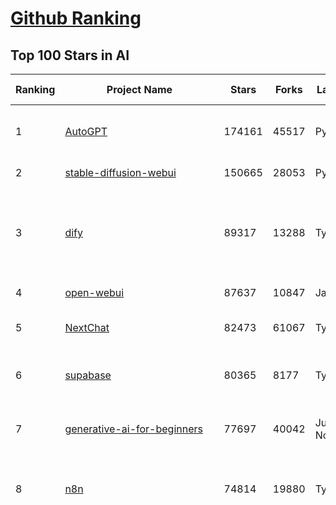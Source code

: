 [Github Ranking](../README.md)
==========

## Top 100 Stars in AI

| Ranking | Project Name | Stars | Forks | Language | Open Issues | Description | Last Commit |
| ------- | ------------ | ----- | ----- | -------- | ----------- | ----------- | ----------- |
| 1 | [AutoGPT](https://github.com/Significant-Gravitas/AutoGPT) | 174161 | 45517 | Python | 177 | AutoGPT is the vision of accessible AI for everyone, to use and to build on. Our mission is to provide the tools, so that you can focus on what matters. | 2025-04-04T23:22:52Z |
| 2 | [stable-diffusion-webui](https://github.com/AUTOMATIC1111/stable-diffusion-webui) | 150665 | 28053 | Python | 2322 | Stable Diffusion web UI | 2025-03-04T16:11:29Z |
| 3 | [dify](https://github.com/langgenius/dify) | 89317 | 13288 | TypeScript | 610 | Dify is an open-source LLM app development platform. Dify's intuitive interface combines AI workflow, RAG pipeline, agent capabilities, model management, observability features and more, letting you quickly go from prototype to production. | 2025-04-05T03:36:41Z |
| 4 | [open-webui](https://github.com/open-webui/open-webui) | 87637 | 10847 | JavaScript | 167 | User-friendly AI Interface (Supports Ollama, OpenAI API, ...) | 2025-04-04T15:24:10Z |
| 5 | [NextChat](https://github.com/ChatGPTNextWeb/NextChat) | 82473 | 61067 | TypeScript | 617 | ✨ Light and Fast AI Assistant. Support: Web \| iOS \| MacOS \| Android \|  Linux \| Windows | 2025-04-04T20:38:25Z |
| 6 | [supabase](https://github.com/supabase/supabase) | 80365 | 8177 | TypeScript | 246 | The open source Firebase alternative. Supabase gives you a dedicated Postgres database to build your web, mobile, and AI applications. | 2025-04-04T23:17:26Z |
| 7 | [generative-ai-for-beginners](https://github.com/microsoft/generative-ai-for-beginners) | 77697 | 40042 | Jupyter Notebook | 8 | 21 Lessons, Get Started Building with Generative AI  🔗 https://microsoft.github.io/generative-ai-for-beginners/ | 2025-03-27T12:20:46Z |
| 8 | [n8n](https://github.com/n8n-io/n8n) | 74814 | 19880 | TypeScript | 317 | Fair-code workflow automation platform with native AI capabilities. Combine visual building with custom code, self-host or cloud, 400+ integrations. | 2025-04-04T20:58:09Z |
| 9 | [funNLP](https://github.com/fighting41love/funNLP) | 72182 | 14774 | Python | 33 | 中英文敏感词、语言检测、中外手机/电话归属地/运营商查询、名字推断性别、手机号抽取、身份证抽取、邮箱抽取、中日文人名库、中文缩写库、拆字词典、词汇情感值、停用词、反动词表、暴恐词表、繁简体转换、英文模拟中文发音、汪峰歌词生成器、职业名称词库、同义词库、反义词库、否定词库、汽车品牌词库、汽车零件词库、连续英文切割、各种中文词向量、公司名字大全、古诗词库、IT词库、财经词库、成语词库、地名词库、历史名人词库、诗词词库、医学词库、饮食词库、法律词库、汽车词库、动物词库、中文聊天语料、中文谣言数据、百度中文问答数据集、句子相似度匹配算法集合、bert资源、文本生成&摘要相关工具、cocoNLP信息抽取工具、国内电话号码正则匹配、清华大学XLORE:中英文跨语言百科知识图谱、清华大学人工智能技术系列报告、自然语言生成、NLU太难了系列、自动对联数据及机器人、用户名黑名单列表、罪名法务名词及分类模型、微信公众号语料、cs224n深度学习自然语言处理课程、中文手写汉字识别、中文自然语言处理 语料/数据集、变量命名神器、分词语料库+代码、任务型对话英文数据集、ASR 语音数据集 + 基于深度学习的中文语音识别系统、笑声检测器、Microsoft多语言数字/单位/如日期时间识别包、中华新华字典数据库及api(包括常用歇后语、成语、词语和汉字)、文档图谱自动生成、SpaCy 中文模型、Common Voice语音识别数据集新版、神经网络关系抽取、基于bert的命名实体识别、关键词(Keyphrase)抽取包pke、基于医疗领域知识图谱的问答系统、基于依存句法与语义角色标注的事件三元组抽取、依存句法分析4万句高质量标注数据、cnocr：用来做中文OCR的Python3包、中文人物关系知识图谱项目、中文nlp竞赛项目及代码汇总、中文字符数据、speech-aligner: 从“人声语音”及其“语言文本”产生音素级别时间对齐标注的工具、AmpliGraph: 知识图谱表示学习(Python)库：知识图谱概念链接预测、Scattertext 文本可视化(python)、语言/知识表示工具：BERT & ERNIE、中文对比英文自然语言处理NLP的区别综述、Synonyms中文近义词工具包、HarvestText领域自适应文本挖掘工具（新词发现-情感分析-实体链接等）、word2word：(Python)方便易用的多语言词-词对集：62种语言/3,564个多语言对、语音识别语料生成工具：从具有音频/字幕的在线视频创建自动语音识别(ASR)语料库、构建医疗实体识别的模型（包含词典和语料标注）、单文档非监督的关键词抽取、Kashgari中使用gpt-2语言模型、开源的金融投资数据提取工具、文本自动摘要库TextTeaser: 仅支持英文、人民日报语料处理工具集、一些关于自然语言的基本模型、基于14W歌曲知识库的问答尝试--功能包括歌词接龙and已知歌词找歌曲以及歌曲歌手歌词三角关系的问答、基于Siamese bilstm模型的相似句子判定模型并提供训练数据集和测试数据集、用Transformer编解码模型实现的根据Hacker News文章标题自动生成评论、用BERT进行序列标记和文本分类的模板代码、LitBank：NLP数据集——支持自然语言处理和计算人文学科任务的100部带标记英文小说语料、百度开源的基准信息抽取系统、虚假新闻数据集、Facebook: LAMA语言模型分析，提供Transformer-XL/BERT/ELMo/GPT预训练语言模型的统一访问接口、CommonsenseQA：面向常识的英文QA挑战、中文知识图谱资料、数据及工具、各大公司内部里大牛分享的技术文档 PDF 或者 PPT、自然语言生成SQL语句（英文）、中文NLP数据增强（EDA）工具、英文NLP数据增强工具 、基于医药知识图谱的智能问答系统、京东商品知识图谱、基于mongodb存储的军事领域知识图谱问答项目、基于远监督的中文关系抽取、语音情感分析、中文ULMFiT-情感分析-文本分类-语料及模型、一个拍照做题程序、世界各国大规模人名库、一个利用有趣中文语料库 qingyun 训练出来的中文聊天机器人、中文聊天机器人seqGAN、省市区镇行政区划数据带拼音标注、教育行业新闻语料库包含自动文摘功能、开放了对话机器人-知识图谱-语义理解-自然语言处理工具及数据、中文知识图谱：基于百度百科中文页面-抽取三元组信息-构建中文知识图谱、masr: 中文语音识别-提供预训练模型-高识别率、Python音频数据增广库、中文全词覆盖BERT及两份阅读理解数据、ConvLab：开源多域端到端对话系统平台、中文自然语言处理数据集、基于最新版本rasa搭建的对话系统、基于TensorFlow和BERT的管道式实体及关系抽取、一个小型的证券知识图谱/知识库、复盘所有NLP比赛的TOP方案、OpenCLaP：多领域开源中文预训练语言模型仓库、UER：基于不同语料+编码器+目标任务的中文预训练模型仓库、中文自然语言处理向量合集、基于金融-司法领域(兼有闲聊性质)的聊天机器人、g2pC：基于上下文的汉语读音自动标记模块、Zincbase 知识图谱构建工具包、诗歌质量评价/细粒度情感诗歌语料库、快速转化「中文数字」和「阿拉伯数字」、百度知道问答语料库、基于知识图谱的问答系统、jieba_fast 加速版的jieba、正则表达式教程、中文阅读理解数据集、基于BERT等最新语言模型的抽取式摘要提取、Python利用深度学习进行文本摘要的综合指南、知识图谱深度学习相关资料整理、维基大规模平行文本语料、StanfordNLP 0.2.0：纯Python版自然语言处理包、NeuralNLP-NeuralClassifier：腾讯开源深度学习文本分类工具、端到端的封闭域对话系统、中文命名实体识别：NeuroNER vs. BertNER、新闻事件线索抽取、2019年百度的三元组抽取比赛：“科学空间队”源码、基于依存句法的开放域文本知识三元组抽取和知识库构建、中文的GPT2训练代码、ML-NLP - 机器学习(Machine Learning)NLP面试中常考到的知识点和代码实现、nlp4han:中文自然语言处理工具集(断句/分词/词性标注/组块/句法分析/语义分析/NER/N元语法/HMM/代词消解/情感分析/拼写检查、XLM：Facebook的跨语言预训练语言模型、用基于BERT的微调和特征提取方法来进行知识图谱百度百科人物词条属性抽取、中文自然语言处理相关的开放任务-数据集-当前最佳结果、CoupletAI - 基于CNN+Bi-LSTM+Attention 的自动对对联系统、抽象知识图谱、MiningZhiDaoQACorpus - 580万百度知道问答数据挖掘项目、brat rapid annotation tool: 序列标注工具、大规模中文知识图谱数据：1.4亿实体、数据增强在机器翻译及其他nlp任务中的应用及效果、allennlp阅读理解:支持多种数据和模型、PDF表格数据提取工具 、 Graphbrain：AI开源软件库和科研工具，目的是促进自动意义提取和文本理解以及知识的探索和推断、简历自动筛选系统、基于命名实体识别的简历自动摘要、中文语言理解测评基准，包括代表性的数据集&基准模型&语料库&排行榜、树洞 OCR 文字识别 、从包含表格的扫描图片中识别表格和文字、语声迁移、Python口语自然语言处理工具集(英文)、 similarity：相似度计算工具包，java编写、海量中文预训练ALBERT模型 、Transformers 2.0 、基于大规模音频数据集Audioset的音频增强 、Poplar：网页版自然语言标注工具、图片文字去除，可用于漫画翻译 、186种语言的数字叫法库、Amazon发布基于知识的人-人开放领域对话数据集 、中文文本纠错模块代码、繁简体转换 、 Python实现的多种文本可读性评价指标、类似于人名/地名/组织机构名的命名体识别数据集 、东南大学《知识图谱》研究生课程(资料)、. 英文拼写检查库 、 wwsearch是企业微信后台自研的全文检索引擎、CHAMELEON：深度学习新闻推荐系统元架构 、 8篇论文梳理BERT相关模型进展与反思、DocSearch：免费文档搜索引擎、 LIDA：轻量交互式对话标注工具 、aili - the fastest in-memory index in the East 东半球最快并发索引 、知识图谱车音工作项目、自然语言生成资源大全 、中日韩分词库mecab的Python接口库、中文文本摘要/关键词提取、汉字字符特征提取器 (featurizer)，提取汉字的特征（发音特征、字形特征）用做深度学习的特征、中文生成任务基准测评 、中文缩写数据集、中文任务基准测评 - 代表性的数据集-基准(预训练)模型-语料库-baseline-工具包-排行榜、PySS3：面向可解释AI的SS3文本分类器机器可视化工具 、中文NLP数据集列表、COPE - 格律诗编辑程序、doccano：基于网页的开源协同多语言文本标注工具 、PreNLP：自然语言预处理库、简单的简历解析器，用来从简历中提取关键信息、用于中文闲聊的GPT2模型：GPT2-chitchat、基于检索聊天机器人多轮响应选择相关资源列表(Leaderboards、Datasets、Papers)、(Colab)抽象文本摘要实现集锦(教程 、词语拼音数据、高效模糊搜索工具、NLP数据增广资源集、微软对话机器人框架 、 GitHub Typo Corpus：大规模GitHub多语言拼写错误/语法错误数据集、TextCluster：短文本聚类预处理模块 Short text cluster、面向语音识别的中文文本规范化、BLINK：最先进的实体链接库、BertPunc：基于BERT的最先进标点修复模型、Tokenizer：快速、可定制的文本词条化库、中文语言理解测评基准，包括代表性的数据集、基准(预训练)模型、语料库、排行榜、spaCy 医学文本挖掘与信息提取 、 NLP任务示例项目代码集、 python拼写检查库、chatbot-list - 行业内关于智能客服、聊天机器人的应用和架构、算法分享和介绍、语音质量评价指标(MOSNet, BSSEval, STOI, PESQ, SRMR)、 用138GB语料训练的法文RoBERTa预训练语言模型 、BERT-NER-Pytorch：三种不同模式的BERT中文NER实验、无道词典 - 有道词典的命令行版本，支持英汉互查和在线查询、2019年NLP亮点回顾、 Chinese medical dialogue data 中文医疗对话数据集 、最好的汉字数字(中文数字)-阿拉伯数字转换工具、 基于百科知识库的中文词语多词义/义项获取与特定句子词语语义消歧、awesome-nlp-sentiment-analysis - 情感分析、情绪原因识别、评价对象和评价词抽取、LineFlow：面向所有深度学习框架的NLP数据高效加载器、中文医学NLP公开资源整理 、MedQuAD：(英文)医学问答数据集、将自然语言数字串解析转换为整数和浮点数、Transfer Learning in Natural Language Processing (NLP) 、面向语音识别的中文/英文发音辞典、Tokenizers：注重性能与多功能性的最先进分词器、CLUENER 细粒度命名实体识别 Fine Grained Named Entity Recognition、 基于BERT的中文命名实体识别、中文谣言数据库、NLP数据集/基准任务大列表、nlp相关的一些论文及代码, 包括主题模型、词向量(Word Embedding)、命名实体识别(NER)、文本分类(Text Classificatin)、文本生成(Text Generation)、文本相似性(Text Similarity)计算等，涉及到各种与nlp相关的算法，基于keras和tensorflow 、Python文本挖掘/NLP实战示例、 Blackstone：面向非结构化法律文本的spaCy pipeline和NLP模型通过同义词替换实现文本“变脸” 、中文 预训练 ELECTREA 模型: 基于对抗学习 pretrain Chinese Model 、albert-chinese-ner - 用预训练语言模型ALBERT做中文NER 、基于GPT2的特定主题文本生成/文本增广、开源预训练语言模型合集、多语言句向量包、编码、标记和实现：一种可控高效的文本生成方法、 英文脏话大列表 、attnvis：GPT2、BERT等transformer语言模型注意力交互可视化、CoVoST：Facebook发布的多语种语音-文本翻译语料库，包括11种语言(法语、德语、荷兰语、俄语、西班牙语、意大利语、土耳其语、波斯语、瑞典语、蒙古语和中文)的语音、文字转录及英文译文、Jiagu自然语言处理工具 - 以BiLSTM等模型为基础，提供知识图谱关系抽取 中文分词 词性标注 命名实体识别 情感分析 新词发现 关键词 文本摘要 文本聚类等功能、用unet实现对文档表格的自动检测，表格重建、NLP事件提取文献资源列表 、 金融领域自然语言处理研究资源大列表、CLUEDatasetSearch - 中英文NLP数据集：搜索所有中文NLP数据集，附常用英文NLP数据集 、medical_NER - 中文医学知识图谱命名实体识别 、(哈佛)讲因果推理的免费书、知识图谱相关学习资料/数据集/工具资源大列表、Forte：灵活强大的自然语言处理pipeline工具集 、Python字符串相似性算法库、PyLaia：面向手写文档分析的深度学习工具包、TextFooler：针对文本分类/推理的对抗文本生成模块、Haystack：灵活、强大的可扩展问答(QA)框架、中文关键短语抽取工具 | 2024-05-10T07:38:24Z |
| 10 | [AppFlowy](https://github.com/AppFlowy-IO/AppFlowy) | 61905 | 4156 | Dart | 931 | Bring projects, wikis, and teams together with AI. AppFlowy is the AI collaborative workspace where you achieve more without losing control of your data. The leading open source Notion alternative. | 2025-04-04T06:41:13Z |
| 11 | [lobe-chat](https://github.com/lobehub/lobe-chat) | 58559 | 12429 | TypeScript | 662 | 🤯 Lobe Chat - an open-source, modern-design AI chat framework. Supports Multi AI Providers( OpenAI / Claude 3 / Gemini / Ollama / DeepSeek / Qwen), Knowledge Base (file upload / knowledge management / RAG ), Multi-Modals (Plugins/Artifacts) and Thinking. One-click FREE deployment of your private ChatGPT/ Claude / DeepSeek application. | 2025-04-05T00:28:57Z |
| 12 | [MetaGPT](https://github.com/geekan/MetaGPT) | 54184 | 6420 | Python | 51 | 🌟 The Multi-Agent Framework: First AI Software Company, Towards Natural Language Programming | 2025-03-31T07:17:13Z |
| 13 | [langflow](https://github.com/langflow-ai/langflow) | 54048 | 5925 | Python | 397 | Langflow is a powerful tool for building and deploying AI-powered agents and workflows. | 2025-04-05T01:12:26Z |
| 14 | [gpt-engineer](https://github.com/AntonOsika/gpt-engineer) | 53778 | 7050 | Python | 22 | CLI platform to experiment with codegen. Precursor to: https://lovable.dev | 2024-11-17T22:47:32Z |
| 15 | [ChatGPT](https://github.com/lencx/ChatGPT) | 53668 | 6058 | Rust | 785 | 🔮 ChatGPT Desktop Application (Mac, Windows and Linux) | 2024-08-29T17:58:11Z |
| 16 | [browser-use](https://github.com/browser-use/browser-use) | 53000 | 5611 | Python | 342 | Make websites accessible for AI agents | 2025-04-04T23:26:55Z |
| 17 | [meilisearch](https://github.com/meilisearch/meilisearch) | 50099 | 1971 | Rust | 193 | A lightning-fast search engine API bringing AI-powered hybrid search to your sites and applications. | 2025-04-03T16:46:52Z |
| 18 | [Deep-Live-Cam](https://github.com/hacksider/Deep-Live-Cam) | 49546 | 7273 | Python | 13 | real time face swap and one-click video deepfake with only a single image | 2025-04-04T10:32:28Z |
| 19 | [LLaMA-Factory](https://github.com/hiyouga/LLaMA-Factory) | 46082 | 5625 | Python | 417 | Unified Efficient Fine-Tuning of 100+ LLMs & VLMs (ACL 2024) | 2025-04-03T20:57:06Z |
| 20 | [LLMs-from-scratch](https://github.com/rasbt/LLMs-from-scratch) | 43615 | 6030 | Jupyter Notebook | 0 | Implement a ChatGPT-like LLM in PyTorch from scratch, step by step | 2025-04-04T22:39:06Z |
| 21 | [autogen](https://github.com/microsoft/autogen) | 42677 | 6392 | Python | 479 | A programming framework for agentic AI 🤖 PyPi: autogen-agentchat Discord: https://aka.ms/autogen-discord Office Hour: https://aka.ms/autogen-officehour | 2025-04-04T23:55:18Z |
| 22 | [anything-llm](https://github.com/Mintplex-Labs/anything-llm) | 42256 | 4083 | JavaScript | 237 | The all-in-one Desktop & Docker AI application with built-in RAG, AI agents, No-code agent builder, MCP compatibility,  and more. | 2025-04-05T00:04:14Z |
| 23 | [JeecgBoot](https://github.com/jeecgboot/JeecgBoot) | 42139 | 15224 | Java | 26 | 🔥「AI 低代码平台」前后端分离 SpringBoot 2.x/3.x，SpringCloud，Ant Design&Vue3，Mybatis，Shiro！强大的代码生成器让前后端代码一键生成，无需写任何代码! 引领AI低代码开发模式 AI生成->OnlineCoding->代码生成->手工MERGE，帮助Java项目解决80%重复工作，让开发更关注业务，提高开发效率、节省成本，同时又不失灵活性 | 2025-04-04T15:07:49Z |
| 24 | [ColossalAI](https://github.com/hpcaitech/ColossalAI) | 40725 | 4489 | Python | 421 | Making large AI models cheaper, faster and more accessible | 2025-04-04T02:11:36Z |
| 25 | [kong](https://github.com/Kong/kong) | 40512 | 4897 | Lua | 57 | 🦍 The Cloud-Native API Gateway and AI Gateway. | 2025-04-04T19:00:32Z |
| 26 | [ailearning](https://github.com/apachecn/ailearning) | 40487 | 11531 | Python | 2 | AiLearning：数据分析+机器学习实战+线性代数+PyTorch+NLTK+TF2 | 2024-11-12T16:21:55Z |
| 27 | [OpenBB](https://github.com/OpenBB-finance/OpenBB) | 40060 | 3575 | Python | 37 | Investment Research for Everyone, Everywhere. | 2025-04-04T06:51:47Z |
| 28 | [ClickHouse](https://github.com/ClickHouse/ClickHouse) | 39890 | 7185 | C++ | 4008 | ClickHouse® is a real-time analytics database management system | 2025-04-05T03:29:30Z |
| 29 | [airflow](https://github.com/apache/airflow) | 39472 | 14844 | Python | 1121 | Apache Airflow - A platform to programmatically author, schedule, and monitor workflows | 2025-04-05T02:47:55Z |
| 30 | [WeChatMsg](https://github.com/LC044/WeChatMsg) | 38528 | 3963 | Python | 64 | 提取微信聊天记录，将其导出成HTML、Word、Excel文档永久保存，对聊天记录进行分析生成年度聊天报告，用聊天数据训练专属于个人的AI聊天助手 | 2025-04-03T06:50:41Z |
| 31 | [quivr](https://github.com/QuivrHQ/quivr) | 37652 | 3636 | Python | 23 | Opiniated RAG for integrating GenAI in your apps 🧠   Focus on your product rather than the RAG. Easy integration in existing products with customisation!  Any LLM: GPT4, Groq, Llama. Any Vectorstore: PGVector, Faiss. Any Files. Anyway you want.  | 2025-04-02T09:32:29Z |
| 32 | [Open-Assistant](https://github.com/LAION-AI/Open-Assistant) | 37285 | 3266 | Python | 226 | OpenAssistant is a chat-based assistant that understands tasks, can interact with third-party systems, and retrieve information dynamically to do so. | 2024-08-17T01:55:35Z |
| 33 | [GitHubDaily](https://github.com/GitHubDaily/GitHubDaily) | 37109 | 3896 | None | 328 | 坚持分享 GitHub 上高质量、有趣实用的开源技术教程、开发者工具、编程网站、技术资讯。A list cool, interesting projects of GitHub. | 2025-03-20T08:54:47Z |
| 34 | [crawl4ai](https://github.com/unclecode/crawl4ai) | 37061 | 3266 | Python | 87 | 🚀🤖 Crawl4AI: Open-source LLM Friendly Web Crawler & Scraper. Don't be shy, join here: https://discord.gg/jP8KfhDhyN | 2025-04-04T10:32:23Z |
| 35 | [photoprism](https://github.com/photoprism/photoprism) | 36882 | 2040 | Go | 428 | AI-Powered Photos App for the Decentralized Web 🌈💎✨ | 2025-04-04T15:07:27Z |
| 36 | [AI-For-Beginners](https://github.com/microsoft/AI-For-Beginners) | 36818 | 6677 | Jupyter Notebook | 22 | 12 Weeks, 24 Lessons, AI for All! | 2025-03-11T16:34:40Z |
| 37 | [ray](https://github.com/ray-project/ray) | 36384 | 6190 | Python | 3806 | Ray is an AI compute engine. Ray consists of a core distributed runtime and a set of AI Libraries for accelerating ML workloads. | 2025-04-05T01:39:02Z |
| 38 | [upscayl](https://github.com/upscayl/upscayl) | 36143 | 1665 | TypeScript | 66 | 🆙 Upscayl - #1 Free and Open Source AI Image Upscaler for Linux, MacOS and Windows. | 2025-03-28T14:51:31Z |
| 39 | [chatgpt-on-wechat](https://github.com/zhayujie/chatgpt-on-wechat) | 36086 | 9058 | Python | 282 | 基于大模型搭建的聊天机器人，同时支持 微信公众号、企业微信应用、飞书、钉钉 等接入，可选择GPT3.5/GPT-4o/GPT-o1/ DeepSeek/Claude/文心一言/讯飞星火/通义千问/ Gemini/GLM-4/Claude/Kimi/LinkAI，能处理文本、语音和图片，访问操作系统和互联网，支持基于自有知识库进行定制企业智能客服。 | 2025-03-30T07:12:29Z |
| 40 | [MockingBird](https://github.com/babysor/MockingBird) | 36077 | 5240 | Python | 474 | 🚀AI拟声: 5秒内克隆您的声音并生成任意语音内容 Clone a voice in 5 seconds to generate arbitrary speech in real-time | 2024-11-15T05:00:29Z |
| 41 | [google-research](https://github.com/google-research/google-research) | 35276 | 8055 | Jupyter Notebook | 952 | Google Research | 2025-04-05T00:40:21Z |
| 42 | [firecrawl](https://github.com/mendableai/firecrawl) | 34076 | 2964 | TypeScript | 140 | 🔥 Turn entire websites into LLM-ready markdown or structured data. Scrape, crawl and extract with a single API. | 2025-04-04T22:11:08Z |
| 43 | [gold-miner](https://github.com/xitu/gold-miner) | 34027 | 5040 | None | 5 | 🥇掘金翻译计划，可能是世界最大最好的英译中技术社区，最懂读者和译者的翻译平台： | 2024-04-17T09:44:37Z |
| 44 | [chatbox](https://github.com/chatboxai/chatbox) | 33916 | 3236 | TypeScript | 627 | User-friendly Desktop Client App for AI Models/LLMs (GPT, Claude, Gemini, Ollama...) | 2025-03-20T15:20:56Z |
| 45 | [AgentGPT](https://github.com/reworkd/AgentGPT) | 33650 | 9388 | TypeScript | 127 | 🤖 Assemble, configure, and deploy autonomous AI Agents in your browser. | 2025-03-28T17:13:05Z |
| 46 | [gpt-pilot](https://github.com/Pythagora-io/gpt-pilot) | 32560 | 3305 | Python | 233 | The first real AI developer | 2025-03-04T06:26:32Z |
| 47 | [LocalAI](https://github.com/mudler/LocalAI) | 31490 | 2387 | Go | 417 | :robot: The free, Open Source alternative to OpenAI, Claude and others. Self-hosted and local-first. Drop-in replacement for OpenAI,  running on consumer-grade hardware. No GPU required. Runs gguf, transformers, diffusers and many more models architectures. Features: Generate Text, Audio, Video, Images, Voice Cloning, Distributed, P2P inference | 2025-04-04T21:49:53Z |
| 48 | [spaCy](https://github.com/explosion/spaCy) | 31316 | 4488 | Python | 166 | 💫 Industrial-strength Natural Language Processing (NLP) in Python | 2025-04-04T21:04:47Z |
| 49 | [fairseq](https://github.com/facebookresearch/fairseq) | 31243 | 6491 | Python | 1168 | Facebook AI Research Sequence-to-Sequence Toolkit written in Python. | 2025-01-09T16:43:36Z |
| 50 | [awesome-mcp-servers](https://github.com/punkpeye/awesome-mcp-servers) | 31018 | 2103 | None | 2 | A collection of MCP servers. | 2025-04-04T15:40:33Z |
| 51 | [chatbot-ui](https://github.com/mckaywrigley/chatbot-ui) | 30785 | 8618 | TypeScript | 163 | AI chat for any model. | 2024-08-03T00:38:07Z |
| 52 | [tabby](https://github.com/TabbyML/tabby) | 30667 | 1429 | Rust | 177 | Self-hosted AI coding assistant | 2025-04-04T22:35:59Z |
| 53 | [aider](https://github.com/Aider-AI/aider) | 30586 | 2766 | Python | 689 | aider is AI pair programming in your terminal | 2025-04-04T20:01:16Z |
| 54 | [fabric](https://github.com/danielmiessler/fabric) | 30406 | 3144 | Go | 191 | fabric is an open-source framework for augmenting humans using AI. It provides a modular framework for solving specific problems using a crowdsourced set of AI prompts that can be used anywhere. | 2025-04-02T13:33:54Z |
| 55 | [ruoyi-vue-pro](https://github.com/YunaiV/ruoyi-vue-pro) | 30185 | 6499 | Java | 12 | 🔥 官方推荐 🔥 RuoYi-Vue 全新 Pro 版本，优化重构所有功能。基于 Spring Boot + MyBatis Plus + Vue & Element 实现的后台管理系统 + 微信小程序，支持 RBAC 动态权限、数据权限、SaaS 多租户、Flowable 工作流、三方登录、支付、短信、商城、CRM、ERP、AI 大模型等功能。你的 ⭐️ Star ⭐️，是作者生发的动力！ | 2025-03-30T02:58:28Z |
| 56 | [netron](https://github.com/lutzroeder/netron) | 29830 | 2876 | JavaScript | 19 | Visualizer for neural network, deep learning and machine learning models | 2025-04-04T08:51:30Z |
| 57 | [AI-Expert-Roadmap](https://github.com/AMAI-GmbH/AI-Expert-Roadmap) | 29728 | 2520 | JavaScript | 19 | Roadmap to becoming an Artificial Intelligence Expert in 2022 | 2023-12-31T02:20:16Z |
| 58 | [roop](https://github.com/s0md3v/roop) | 29567 | 6701 | Python | 0 | one-click face swap | 2024-08-19T12:57:17Z |
| 59 | [crewAI](https://github.com/crewAIInc/crewAI) | 29527 | 3998 | Python | 77 | Framework for orchestrating role-playing, autonomous AI agents. By fostering collaborative intelligence, CrewAI empowers agents to work together seamlessly, tackling complex tasks. | 2025-04-04T16:01:23Z |
| 60 | [Mr.-Ranedeer-AI-Tutor](https://github.com/JushBJJ/Mr.-Ranedeer-AI-Tutor) | 29477 | 3375 | None | 13 | A GPT-4 AI Tutor Prompt for customizable personalized learning experiences. | 2024-03-25T13:06:55Z |
| 61 | [pytorch-lightning](https://github.com/Lightning-AI/pytorch-lightning) | 29239 | 3469 | Python | 904 | Pretrain, finetune ANY AI model of ANY size on multiple GPUs, TPUs with zero code changes. | 2025-04-03T16:54:46Z |
| 62 | [cursor](https://github.com/getcursor/cursor) | 29080 | 1829 | None | 1587 | The AI Code Editor | 2024-10-13T19:23:26Z |
| 63 | [khoj](https://github.com/khoj-ai/khoj) | 28495 | 1577 | Python | 72 | Your AI second brain. Self-hostable. Get answers from the web or your docs. Build custom agents, schedule automations, do deep research. Turn any online or local LLM into your personal, autonomous AI (gpt, claude, gemini, llama, qwen, mistral). Get started - free. | 2025-04-04T15:06:37Z |
| 64 | [Jobs_Applier_AI_Agent_AIHawk](https://github.com/feder-cr/Jobs_Applier_AI_Agent_AIHawk) | 27836 | 4159 | Python | 37 | AIHawk aims to easy job hunt process by automating the job application process. Utilizing artificial intelligence, it enables users to apply for multiple jobs in a tailored way. | 2025-03-14T12:01:49Z |
| 65 | [mindsdb](https://github.com/mindsdb/mindsdb) | 27608 | 4951 | Python | 68 | AI's query engine - Platform for building AI that can learn and answer questions over large scale federated data. | 2025-04-04T22:16:05Z |
| 66 | [exo](https://github.com/exo-explore/exo) | 27398 | 1689 | Python | 329 | Run your own AI cluster at home with everyday devices 📱💻 🖥️⌚ | 2025-03-21T22:23:32Z |
| 67 | [mem0](https://github.com/mem0ai/mem0) | 27189 | 2588 | Python | 235 | The Memory layer for AI Agents | 2025-04-03T05:16:07Z |
| 68 | [awesome-llm-apps](https://github.com/Shubhamsaboo/awesome-llm-apps) | 27088 | 3051 | Python | 7 | Collection of awesome LLM apps with AI Agents and RAG using OpenAI, Anthropic, Gemini and opensource models. | 2025-03-31T02:25:46Z |
| 69 | [so-vits-svc](https://github.com/svc-develop-team/so-vits-svc) | 26843 | 4956 | Python | 21 | SoftVC VITS Singing Voice Conversion | 2023-11-11T13:11:31Z |
| 70 | [docling](https://github.com/docling-project/docling) | 26021 | 1564 | Python | 238 | Get your documents ready for gen AI | 2025-04-04T15:50:25Z |
| 71 | [MoneyPrinterTurbo](https://github.com/harry0703/MoneyPrinterTurbo) | 25854 | 3781 | Python | 115 | 利用AI大模型，一键生成高清短视频 Generate short videos with one click using AI LLM. | 2025-03-23T10:45:27Z |
| 72 | [generative-models](https://github.com/Stability-AI/generative-models) | 25644 | 2844 | Python | 259 | Generative Models by Stability AI | 2025-04-04T03:32:07Z |
| 73 | [continue](https://github.com/continuedev/continue) | 25233 | 2541 | TypeScript | 712 | ⏩ Create, share, and use custom AI code assistants with our open-source IDE extensions and hub of models, rules, prompts, docs, and other building blocks | 2025-04-05T01:45:04Z |
| 74 | [nx](https://github.com/nrwl/nx) | 25163 | 2490 | TypeScript | 608 | Build system, optimized for monorepos, with AI-powered architectural awareness and advanced CI capabilities. | 2025-04-05T01:48:38Z |
| 75 | [composio](https://github.com/ComposioHQ/composio) | 24863 | 4401 | Python | 34 | Composio equip's your AI agents & LLMs with 100+ high-quality integrations via function calling | 2025-04-04T03:50:02Z |
| 76 | [Folo](https://github.com/RSSNext/Folo) | 24825 | 1050 | TypeScript | 251 | 🧡 Follow everything in one place | 2025-04-05T03:02:01Z |
| 77 | [InvokeAI](https://github.com/invoke-ai/InvokeAI) | 24780 | 2517 | TypeScript | 671 | Invoke is a leading creative engine for Stable Diffusion models, empowering professionals, artists, and enthusiasts to generate and create visual media using the latest AI-driven technologies. The solution offers an industry leading WebUI, and serves as the foundation for multiple commercial products. | 2025-04-04T20:29:23Z |
| 78 | [Genesis](https://github.com/Genesis-Embodied-AI/Genesis) | 24653 | 2162 | Python | 129 | A generative world for general-purpose robotics & embodied AI learning. | 2025-04-04T06:37:41Z |
| 79 | [LibreChat](https://github.com/danny-avila/LibreChat) | 24077 | 4051 | TypeScript | 136 | Enhanced ChatGPT Clone: Features Agents, DeepSeek, Anthropic, AWS, OpenAI, Assistants API, Azure, Groq, o1, GPT-4o, Mistral, OpenRouter, Vertex AI, Gemini, Artifacts, AI model switching, message search, Code Interpreter, langchain, DALL-E-3, OpenAPI Actions, Functions, Secure Multi-User Auth, Presets, open-source for self-hosting. Active project. | 2025-04-04T23:55:57Z |
| 80 | [agno](https://github.com/agno-agi/agno) | 23877 | 3042 | Python | 63 | A lightweight library for building Multimodal Agents. Give LLMs superpowers like memory, knowledge, tools and reasoning. | 2025-04-04T21:18:42Z |
| 81 | [semantic-kernel](https://github.com/microsoft/semantic-kernel) | 23847 | 3665 | C# | 423 | Integrate cutting-edge LLM technology quickly and easily into your apps | 2025-04-05T03:20:24Z |
| 82 | [max](https://github.com/modular/max) | 23842 | 2596 | Mojo | 630 | The MAX Platform (includes Mojo) | 2025-04-04T15:33:58Z |
| 83 | [FastGPT](https://github.com/labring/FastGPT) | 23346 | 6029 | TypeScript | 479 | FastGPT is a knowledge-based platform built on the LLMs, offers a comprehensive suite of out-of-the-box capabilities such as data processing, RAG retrieval, and visual AI workflow orchestration, letting you easily develop and deploy complex question-answering systems without the need for extensive setup or configuration. | 2025-04-04T15:35:56Z |
| 84 | [Warp](https://github.com/warpdotdev/Warp) | 23010 | 429 | None | 2749 | Warp is a modern, Rust-based terminal with AI built in so you and your team can build great software, faster. | 2025-03-04T16:49:27Z |
| 85 | [llm-app](https://github.com/pathwaycom/llm-app) | 22900 | 405 | Jupyter Notebook | 5 | Ready-to-run cloud templates for RAG, AI pipelines, and enterprise search with live data. 🐳Docker-friendly.⚡Always in sync with Sharepoint, Google Drive, S3, Kafka, PostgreSQL, real-time data APIs, and more. | 2025-03-28T11:01:45Z |
| 86 | [qdrant](https://github.com/qdrant/qdrant) | 22852 | 1568 | Rust | 328 | Qdrant - High-performance, massive-scale Vector Database and Vector Search Engine for the next generation of AI. Also available in the cloud https://cloud.qdrant.io/ | 2025-04-04T23:13:02Z |
| 87 | [500-AI-Machine-learning-Deep-learning-Computer-vision-NLP-Projects-with-code](https://github.com/ashishpatel26/500-AI-Machine-learning-Deep-learning-Computer-vision-NLP-Projects-with-code) | 22821 | 5544 | None | 41 | 500 AI Machine learning Deep learning Computer vision NLP Projects with code | 2024-07-26T13:06:49Z |
| 88 | [gin-vue-admin](https://github.com/flipped-aurora/gin-vue-admin) | 22584 | 6621 | Go | 21 | 🚀Vite+Vue3+Gin拥有AI辅助的基础开发平台，支持TS和JS混用。它集成了JWT鉴权、权限管理、动态路由、显隐可控组件、分页封装、多点登录拦截、资源权限、上传下载、代码生成器、表单生成器和可配置的导入导出等开发必备功能。 | 2025-04-01T06:25:07Z |
| 89 | [facefusion](https://github.com/facefusion/facefusion) | 22275 | 3384 | Python | 0 | Industry leading face manipulation platform | 2025-03-28T11:15:33Z |
| 90 | [Chat2DB](https://github.com/CodePhiliaX/Chat2DB) | 22095 | 2403 | Java | 444 | 🔥🔥🔥AI-driven database tool and SQL client, The hottest GUI client, supporting MySQL, Oracle, PostgreSQL, DB2, SQL Server, DB2, SQLite, H2, ClickHouse, and more. | 2025-03-05T07:57:52Z |
| 91 | [frigate](https://github.com/blakeblackshear/frigate) | 21873 | 2024 | TypeScript | 100 | NVR with realtime local object detection for IP cameras | 2025-04-05T00:39:31Z |
| 92 | [learnopencv](https://github.com/spmallick/learnopencv) | 21768 | 11684 | Jupyter Notebook | 229 | Learn OpenCV  : C++ and Python Examples | 2025-04-03T11:11:41Z |
| 93 | [serve](https://github.com/jina-ai/serve) | 21498 | 2221 | Python | 3 | ☁️ Build multimodal AI applications with cloud-native stack | 2025-03-24T13:59:54Z |
| 94 | [gpt-crawler](https://github.com/BuilderIO/gpt-crawler) | 21295 | 2272 | TypeScript | 93 | Crawl a site to generate knowledge files to create your own custom GPT from a URL | 2025-01-23T00:18:52Z |
| 95 | [Perplexica](https://github.com/ItzCrazyKns/Perplexica) | 21131 | 2134 | TypeScript | 118 | Perplexica is an AI-powered search engine. It is an Open source alternative to Perplexity AI | 2025-04-02T07:32:44Z |
| 96 | [IOPaint](https://github.com/Sanster/IOPaint) | 20851 | 2121 | Python | 57 | Image inpainting tool powered by SOTA AI Model. Remove any unwanted object, defect, people from your pictures or erase and replace(powered by stable diffusion) any thing on your pictures. | 2025-03-18T01:54:11Z |
| 97 | [gpt-researcher](https://github.com/assafelovic/gpt-researcher) | 20722 | 2680 | Python | 73 | LLM based autonomous agent that conducts deep local and web research on any topic and generates a long report with citations. | 2025-04-04T19:26:54Z |
| 98 | [ai-hedge-fund](https://github.com/virattt/ai-hedge-fund) | 20587 | 3737 | Python | 56 | An AI Hedge Fund Team | 2025-04-04T21:38:05Z |
| 99 | [h4cker](https://github.com/The-Art-of-Hacking/h4cker) | 20487 | 3765 | Jupyter Notebook | 2 | This repository is primarily maintained by Omar Santos (@santosomar) and includes thousands of resources related to ethical hacking, bug bounties, digital forensics and incident response (DFIR), artificial intelligence security, vulnerability research, exploit development, reverse engineering, and more. | 2025-04-01T15:25:44Z |
| 100 | [openui](https://github.com/wandb/openui) | 20210 | 1899 | TypeScript | 61 | OpenUI let's you describe UI using your imagination, then see it rendered live. | 2024-10-21T18:02:00Z |

